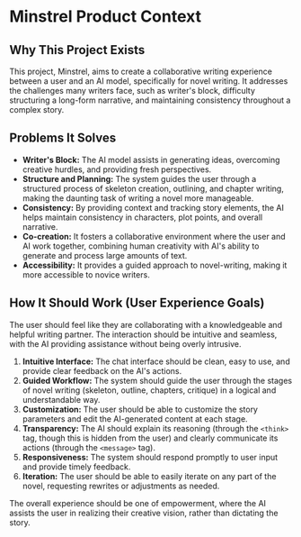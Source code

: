 # Minstrel Product Context

## Why This Project Exists

This project, Minstrel, aims to create a collaborative writing experience between a user and an AI model, specifically for novel writing. It addresses the challenges many writers face, such as writer's block, difficulty structuring a long-form narrative, and maintaining consistency throughout a complex story.

## Problems It Solves

- **Writer's Block:** The AI model assists in generating ideas, overcoming creative hurdles, and providing fresh perspectives.
- **Structure and Planning:** The system guides the user through a structured process of skeleton creation, outlining, and chapter writing, making the daunting task of writing a novel more manageable.
- **Consistency:** By providing context and tracking story elements, the AI helps maintain consistency in characters, plot points, and overall narrative.
- **Co-creation:** It fosters a collaborative environment where the user and AI work together, combining human creativity with AI's ability to generate and process large amounts of text.
- **Accessibility:** It provides a guided approach to novel-writing, making it more accessible to novice writers.

## How It Should Work (User Experience Goals)

The user should feel like they are collaborating with a knowledgeable and helpful writing partner. The interaction should be intuitive and seamless, with the AI providing assistance without being overly intrusive.

1.  **Intuitive Interface:** The chat interface should be clean, easy to use, and provide clear feedback on the AI's actions.
2.  **Guided Workflow:** The system should guide the user through the stages of novel writing (skeleton, outline, chapters, critique) in a logical and understandable way.
3.  **Customization:** The user should be able to customize the story parameters and edit the AI-generated content at each stage.
4.  **Transparency:** The AI should explain its reasoning (through the `<think>` tag, though this is hidden from the user) and clearly communicate its actions (through the `<message>` tag).
5.  **Responsiveness:** The system should respond promptly to user input and provide timely feedback.
6.  **Iteration:** The user should be able to easily iterate on any part of the novel, requesting rewrites or adjustments as needed.

The overall experience should be one of empowerment, where the AI assists the user in realizing their creative vision, rather than dictating the story.
